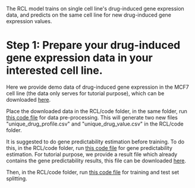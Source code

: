 The RCL model trains on single cell line's drug-induced gene expression data, and predicts on the same cell line for new drug-induced gene expression values.

# Step 1: Prepare your drug-induced gene expression data in your interested cell line. 
Here we provide demo data of drug-induced gene expression in the MCF7 cell line (the data only serves for tutorial purpose), which can be downloaded [here](https://chenlab-data-public.s3.amazonaws.com/GPS4Drugs_RCL/LINCS_NEW_LOW_DOSE_L4_MCF7.RData).

Place the downloaded data in the RCL/code folder, in the same folder, run [this code file](https://github.com/Bin-Chen-Lab/GPS/blob/main/RCL/code/pre_process.R) for data pre-processing. This will generate two new files "unique_drug_profile.csv" and "unique_drug_value.csv" in the RCL/code folder.

It is suggested to do gene predictability estimation before training. To do this, in the RCL/code folder, run [this code file](https://github.com/Bin-Chen-Lab/GPS/blob/main/RCL/code/cal_predictability.py) for gene predictability estimation. For tutorial purpose, we provide a result file which already contains the gene predictability results, this file can be downloaded [here](https://chenlab-data-public.s3.amazonaws.com/GPS4Drugs_RCL/Predictabilities.csv).  

Then, in the RCL/code folder, run [this code file](https://github.com/Bin-Chen-Lab/GPS/blob/main/RCL/code/train_test_split.R) for training and test set splitting.








